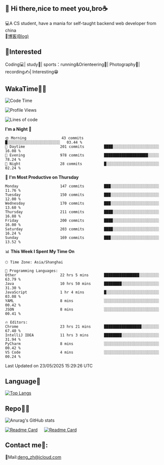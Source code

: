 👋 Hi there,nice to meet you,bro☕
---
💻A CS student, have a mania for self-taught backend web developer from china   
📌[博客(Blog)](https://github.com/HealUP/MyBlog)

 <!-- waka-box start -->
 <!-- waka-box end -->
 
🧲**Interested**
--
Coding💻| study📖| sports：running&Orienteering🏃‍| Photography📸| recording✍️| Interesting😁

WakaTime👨‍💻
---
<!--START_SECTION:waka-->
![Code Time](http://img.shields.io/badge/Code%20Time-3%2C048%20hrs%2057%20mins-blue)

![Profile Views](http://img.shields.io/badge/Profile%20Views-0-blue)

![Lines of code](https://img.shields.io/badge/From%20Hello%20World%20I%27ve%20Written-205.1%20thousand%20lines%20of%20code-blue)

**I'm a Night 🦉** 

```text
🌞 Morning                43 commits          █░░░░░░░░░░░░░░░░░░░░░░░░   03.44 % 
🌆 Daytime                201 commits         ████░░░░░░░░░░░░░░░░░░░░░   16.08 % 
🌃 Evening                978 commits         ████████████████████░░░░░   78.24 % 
🌙 Night                  28 commits          █░░░░░░░░░░░░░░░░░░░░░░░░   02.24 % 
```
📅 **I'm Most Productive on Thursday** 

```text
Monday                   147 commits         ███░░░░░░░░░░░░░░░░░░░░░░   11.76 % 
Tuesday                  150 commits         ███░░░░░░░░░░░░░░░░░░░░░░   12.00 % 
Wednesday                170 commits         ███░░░░░░░░░░░░░░░░░░░░░░   13.60 % 
Thursday                 211 commits         ████░░░░░░░░░░░░░░░░░░░░░   16.88 % 
Friday                   200 commits         ████░░░░░░░░░░░░░░░░░░░░░   16.00 % 
Saturday                 203 commits         ████░░░░░░░░░░░░░░░░░░░░░   16.24 % 
Sunday                   169 commits         ███░░░░░░░░░░░░░░░░░░░░░░   13.52 % 
```


📊 **This Week I Spent My Time On** 

```text
🕑︎ Time Zone: Asia/Shanghai

💬 Programming Languages: 
Other                    22 hrs 5 mins       ████████████████░░░░░░░░░   63.79 % 
Java                     10 hrs 50 mins      ████████░░░░░░░░░░░░░░░░░   31.30 % 
JavaScript               1 hr 4 mins         █░░░░░░░░░░░░░░░░░░░░░░░░   03.08 % 
YAML                     8 mins              ░░░░░░░░░░░░░░░░░░░░░░░░░   00.42 % 
JSON                     8 mins              ░░░░░░░░░░░░░░░░░░░░░░░░░   00.41 % 

🔥 Editors: 
Chrome                   23 hrs 21 mins      █████████████████░░░░░░░░   67.40 % 
IntelliJ IDEA            11 hrs 3 mins       ████████░░░░░░░░░░░░░░░░░   31.94 % 
PyCharm                  8 mins              ░░░░░░░░░░░░░░░░░░░░░░░░░   00.42 % 
VS Code                  4 mins              ░░░░░░░░░░░░░░░░░░░░░░░░░   00.24 % 
```


 Last Updated on 23/05/2025 15:29:26 UTC
<!--END_SECTION:waka-->

Language🚀
---
[![Top Langs](https://github-readme-stats.vercel.app/api/top-langs/?username=HealUP&layout=compact&hide_border=true)](https://github.com/HealUP)

Repo🧑‍💻
---
![Anurag's GitHub stats](https://github-readme-stats.vercel.app/api?username=HealUP&count_private=true&show_icons=true&theme=gruvbox&hide_border=true) 

[![Readme Card](https://github-readme-stats.vercel.app/api/pin/?username=HealUP&repo=InternetEy&theme=transparent)](https://github.com/HealUP/InternetEy) &emsp;
[![Readme Card](https://github-readme-stats.vercel.app/api/pin/?username=HealUP&repo=CampusExperience&theme=transparent)](https://github.com/HealUP/CampusExperience)


Contact me📱:
---
📮Mail:deng_zh@icloud.com  
